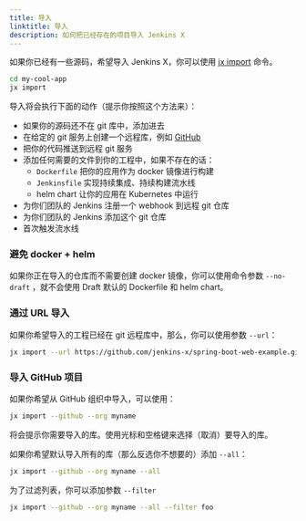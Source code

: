 ```yaml
---
title: 导入
linktitle: 导入
description: 如何把已经存在的项目导入 Jenkins X
---
```



如果你已经有一些源码，希望导入 Jenkins X，你可以使用 [jx import](/commands/jx_import) 命令。

```sh
cd my-cool-app
jx import
```

导入将会执行下面的动作（提示你按照这个方法来）：

* 如果你的源码还不在 git 库中，添加进去
* 在给定的 git 服务上创建一个远程库，例如 [GitHub](https://github.com)
* 把你的代码推送到远程 git 服务
* 添加任何需要的文件到你的工程中，如果不存在的话：
  * `Dockerfile` 把你的应用作为 docker 镜像进行构建
  * `Jenkinsfile` 实现持续集成、持续构建流水线
  * helm chart 让你的应用在 Kubernetes 中运行
* 为你们团队的 Jenkins 注册一个 webhook 到远程 git 仓库
* 为你们团队的 Jenkins 添加这个 git 仓库
* 首次触发流水线

### 避免 docker + helm

如果你正在导入的仓库而不需要创建 docker 镜像，你可以使用命令参数 `--no-draft` ，就不会使用 Draft 默认的 Dockerfile 和 helm chart。

### 通过 URL 导入

如果你希望导入的工程已经在 git 远程库中，那么，你可以使用参数 `--url`：

```sh
jx import --url https://github.com/jenkins-x/spring-boot-web-example.git
```

### 导入 GitHub 项目

如果你希望从 GitHub 组织中导入，可以使用：

```sh
jx import --github --org myname
```

将会提示你需要导入的库。使用光标和空格键来选择（取消）要导入的库。

如果你希望默认导入所有的库（那么反选你不想要的）添加 `--all`：

```sh
jx import --github --org myname --all
```

为了过滤列表，你可以添加参数 `--filter`

```sh
jx import --github --org myname --all --filter foo
```

